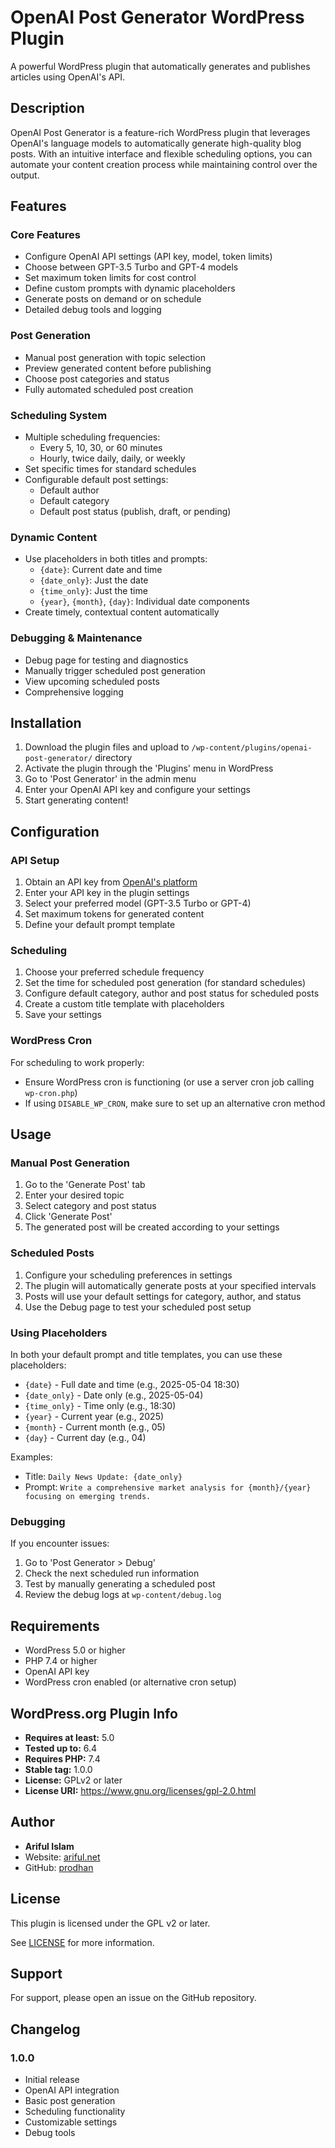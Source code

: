 # OpenAI Post Generator WordPress Plugin

A powerful WordPress plugin that automatically generates and publishes articles using OpenAI's API.

## Description

OpenAI Post Generator is a feature-rich WordPress plugin that leverages OpenAI's language models to automatically generate high-quality blog posts. With an intuitive interface and flexible scheduling options, you can automate your content creation process while maintaining control over the output.

## Features

### Core Features
- Configure OpenAI API settings (API key, model, token limits)
- Choose between GPT-3.5 Turbo and GPT-4 models
- Set maximum token limits for cost control
- Define custom prompts with dynamic placeholders
- Generate posts on demand or on schedule
- Detailed debug tools and logging

### Post Generation
- Manual post generation with topic selection
- Preview generated content before publishing
- Choose post categories and status
- Fully automated scheduled post creation

### Scheduling System
- Multiple scheduling frequencies:
  - Every 5, 10, 30, or 60 minutes
  - Hourly, twice daily, daily, or weekly
- Set specific times for standard schedules
- Configurable default post settings:
  - Default author
  - Default category
  - Default post status (publish, draft, or pending)

### Dynamic Content
- Use placeholders in both titles and prompts:
  - `{date}`: Current date and time
  - `{date_only}`: Just the date
  - `{time_only}`: Just the time
  - `{year}`, `{month}`, `{day}`: Individual date components
- Create timely, contextual content automatically

### Debugging & Maintenance
- Debug page for testing and diagnostics
- Manually trigger scheduled post generation
- View upcoming scheduled posts
- Comprehensive logging

## Installation

1. Download the plugin files and upload to `/wp-content/plugins/openai-post-generator/` directory
2. Activate the plugin through the 'Plugins' menu in WordPress
3. Go to 'Post Generator' in the admin menu
4. Enter your OpenAI API key and configure your settings
5. Start generating content!

## Configuration

### API Setup
1. Obtain an API key from [OpenAI's platform](https://platform.openai.com/)
2. Enter your API key in the plugin settings
3. Select your preferred model (GPT-3.5 Turbo or GPT-4)
4. Set maximum tokens for generated content
5. Define your default prompt template

### Scheduling
1. Choose your preferred schedule frequency
2. Set the time for scheduled post generation (for standard schedules)
3. Configure default category, author and post status for scheduled posts
4. Create a custom title template with placeholders
5. Save your settings

### WordPress Cron
For scheduling to work properly:
- Ensure WordPress cron is functioning (or use a server cron job calling `wp-cron.php`)
- If using `DISABLE_WP_CRON`, make sure to set up an alternative cron method

## Usage

### Manual Post Generation
1. Go to the 'Generate Post' tab
2. Enter your desired topic
3. Select category and post status
4. Click 'Generate Post'
5. The generated post will be created according to your settings

### Scheduled Posts
1. Configure your scheduling preferences in settings
2. The plugin will automatically generate posts at your specified intervals
3. Posts will use your default settings for category, author, and status
4. Use the Debug page to test your scheduled post setup

### Using Placeholders
In both your default prompt and title templates, you can use these placeholders:
- `{date}` - Full date and time (e.g., 2025-05-04 18:30)
- `{date_only}` - Date only (e.g., 2025-05-04)
- `{time_only}` - Time only (e.g., 18:30)
- `{year}` - Current year (e.g., 2025)
- `{month}` - Current month (e.g., 05)
- `{day}` - Current day (e.g., 04)

Examples:
- Title: `Daily News Update: {date_only}`
- Prompt: `Write a comprehensive market analysis for {month}/{year} focusing on emerging trends.`

### Debugging
If you encounter issues:
1. Go to 'Post Generator > Debug'
2. Check the next scheduled run information
3. Test by manually generating a scheduled post
4. Review the debug logs at `wp-content/debug.log`

## Requirements

- WordPress 5.0 or higher
- PHP 7.4 or higher
- OpenAI API key
- WordPress cron enabled (or alternative cron setup)

## WordPress.org Plugin Info

* **Requires at least:** 5.0
* **Tested up to:** 6.4
* **Requires PHP:** 7.4
* **Stable tag:** 1.0.0
* **License:** GPLv2 or later
* **License URI:** https://www.gnu.org/licenses/gpl-2.0.html

## Author

- **Ariful Islam**
- Website: [ariful.net](https://ariful.net)
- GitHub: [prodhan](https://github.com/prodhan/openai-post-generator)

## License

This plugin is licensed under the GPL v2 or later.

See [LICENSE](https://www.gnu.org/licenses/gpl-2.0.html) for more information.

## Support

For support, please open an issue on the GitHub repository.

## Changelog

### 1.0.0
- Initial release
- OpenAI API integration
- Basic post generation
- Scheduling functionality
- Customizable settings
- Debug tools 
